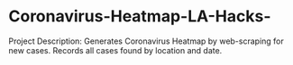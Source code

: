 # Coronavirus-Heatmap-LA-Hacks-

Project Description:
Generates Coronavirus Heatmap by web-scraping for new cases. Records all cases found by location and date.
